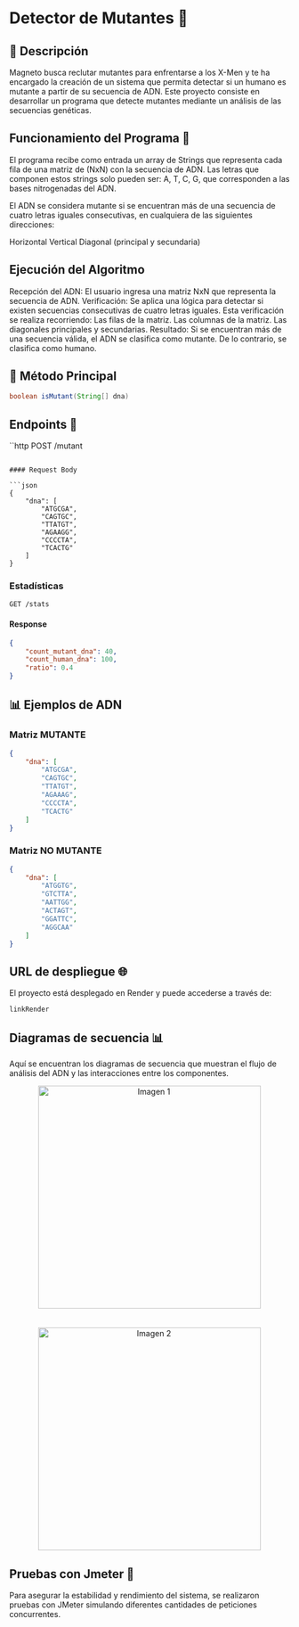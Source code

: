 # Detector de Mutantes 🧬

## 🎯 Descripción

Magneto busca reclutar mutantes para enfrentarse a los X-Men y te ha encargado la creación de un sistema que permita detectar si un humano es mutante a partir de su secuencia de ADN. Este proyecto consiste en desarrollar un programa que detecte mutantes mediante un análisis de las secuencias genéticas.


## Funcionamiento del Programa 🚀

El programa recibe como entrada un array de Strings que representa cada fila de una matriz de (NxN) con la secuencia de ADN. Las letras que componen estos strings solo pueden ser: A, T, C, G, que corresponden a las bases nitrogenadas del ADN.

El ADN se considera mutante si se encuentran más de una secuencia de cuatro letras iguales consecutivas, en cualquiera de las siguientes direcciones:

Horizontal
Vertical
Diagonal (principal y secundaria)

## Ejecución del Algoritmo
Recepción del ADN: El usuario ingresa una matriz NxN que representa la secuencia de ADN.
Verificación: Se aplica una lógica para detectar si existen secuencias consecutivas de cuatro letras iguales. Esta verificación se realiza recorriendo:
Las filas de la matriz.
Las columnas de la matriz.
Las diagonales principales y secundarias.
Resultado: Si se encuentran más de una secuencia válida, el ADN se clasifica como mutante. De lo contrario, se clasifica como humano.

## 📝 Método Principal

```java
boolean isMutant(String[] dna)
```

## Endpoints 🔗

``http
POST /mutant
```

#### Request Body

```json
{
    "dna": [
        "ATGCGA",
        "CAGTGC",
        "TTATGT",
        "AGAAGG",
        "CCCCTA",
        "TCACTG"
    ]
}
```

###  Estadísticas

```http
GET /stats
```

#### Response

```json
{
    "count_mutant_dna": 40,
    "count_human_dna": 100,
    "ratio": 0.4
}
```

## 📊 Ejemplos de ADN

###  Matriz MUTANTE

```json
{
    "dna": [
        "ATGCGA",
        "CAGTGC",
        "TTATGT",
        "AGAAAG",
        "CCCCTA",
        "TCACTG"
    ]
}
```

###  Matriz NO MUTANTE

```json
{
    "dna": [
        "ATGGTG",
        "GTCTTA",
        "AATTGG",
        "ACTAGT",
        "GGATTC",
        "AGGCAA"
    ]
}
```

## URL de despliegue 🌐

El proyecto está desplegado en Render y puede accederse a través de:

```
linkRender
```
## Diagramas de secuencia 📊
Aquí se encuentran los diagramas de secuencia que muestran el flujo de análisis del ADN y las interacciones entre los componentes.
<p align="center">
  <img src="https://github.com/user-attachments/assets/bb545cb6-e8f4-48fa-b985-5b7e19259fe5" alt="Imagen 1" width="400" style="margin-bottom: 20px;">
</p>
<p align="center">
  <img src="https://github.com/user-attachments/assets/5a6a2446-e79c-462e-a73a-08ad6d8c9e34" alt="Imagen 2" width="400">
</p>


## Pruebas con Jmeter 🧪
Para asegurar la estabilidad y rendimiento del sistema, se realizaron pruebas con JMeter simulando diferentes cantidades de peticiones concurrentes.

